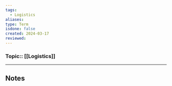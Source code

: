 ```yaml
---
tags:
  - Logistics
aliases: 
type: Term
isdone: false
created: 2024-03-17
reviewed:
---
```

### Topic:: [[Logistics]]
- - -
## Notes

